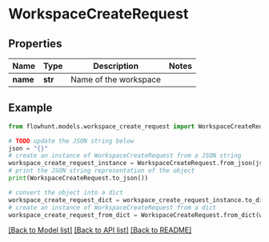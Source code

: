# WorkspaceCreateRequest


## Properties

Name | Type | Description | Notes
------------ | ------------- | ------------- | -------------
**name** | **str** | Name of the workspace | 

## Example

```python
from flowhunt.models.workspace_create_request import WorkspaceCreateRequest

# TODO update the JSON string below
json = "{}"
# create an instance of WorkspaceCreateRequest from a JSON string
workspace_create_request_instance = WorkspaceCreateRequest.from_json(json)
# print the JSON string representation of the object
print(WorkspaceCreateRequest.to_json())

# convert the object into a dict
workspace_create_request_dict = workspace_create_request_instance.to_dict()
# create an instance of WorkspaceCreateRequest from a dict
workspace_create_request_from_dict = WorkspaceCreateRequest.from_dict(workspace_create_request_dict)
```
[[Back to Model list]](../README.md#documentation-for-models) [[Back to API list]](../README.md#documentation-for-api-endpoints) [[Back to README]](../README.md)



